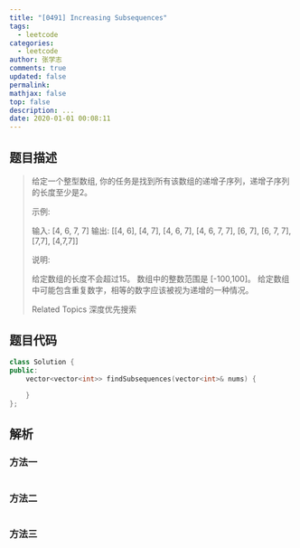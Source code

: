 ```yaml
---
title: "[0491] Increasing Subsequences"
tags:
  - leetcode
categories:
  - leetcode
author: 张学志
comments: true
updated: false
permalink:
mathjax: false
top: false
description: ...
date: 2020-01-01 00:08:11
---
```


## 题目描述

> 给定一个整型数组, 你的任务是找到所有该数组的递增子序列，递增子序列的长度至少是2。 
> 
> 示例: 
> 
> 
> 输入: [4, 6, 7, 7]
> 输出: [[4, 6], [4, 7], [4, 6, 7], [4, 6, 7, 7], [6, 7], [6, 7, 7], [7,7], [4,7,7]] 
> 
> 说明: 
> 
> 
> 给定数组的长度不会超过15。 
> 数组中的整数范围是 [-100,100]。 
> 给定数组中可能包含重复数字，相等的数字应该被视为递增的一种情况。 
> 
> Related Topics 深度优先搜索

## 题目代码

```cpp
class Solution {
public:
    vector<vector<int>> findSubsequences(vector<int>& nums) {
        
    }
};
```

## 解析

### 方法一

```cpp

```

### 方法二

```cpp

```

### 方法三

```cpp

```

